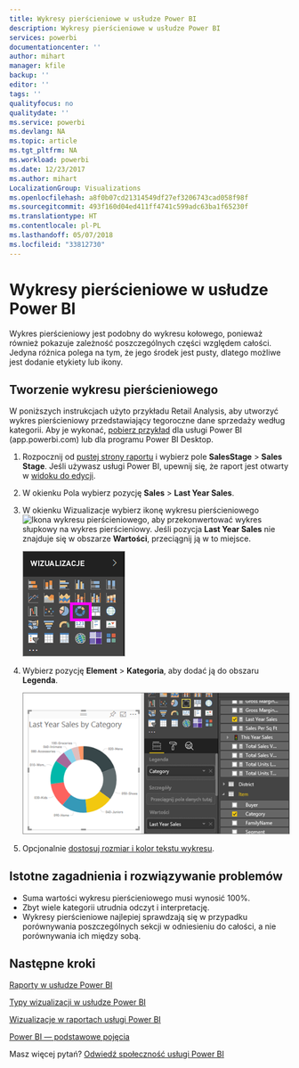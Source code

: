 ```yaml
---
title: Wykresy pierścieniowe w usłudze Power BI
description: Wykresy pierścieniowe w usłudze Power BI
services: powerbi
documentationcenter: ''
author: mihart
manager: kfile
backup: ''
editor: ''
tags: ''
qualityfocus: no
qualitydate: ''
ms.service: powerbi
ms.devlang: NA
ms.topic: article
ms.tgt_pltfrm: NA
ms.workload: powerbi
ms.date: 12/23/2017
ms.author: mihart
LocalizationGroup: Visualizations
ms.openlocfilehash: a8f0b07cd21314549df27ef3206743cad058f98f
ms.sourcegitcommit: 493f160d04ed411ff4741c599adc63ba1f65230f
ms.translationtype: HT
ms.contentlocale: pl-PL
ms.lasthandoff: 05/07/2018
ms.locfileid: "33812730"
---
```

# <a name="doughnut-charts-in-power-bi"></a>Wykresy pierścieniowe w usłudze Power BI
Wykres pierścieniowy jest podobny do wykresu kołowego, ponieważ również pokazuje zależność poszczególnych części względem całości. Jedyna różnica polega na tym, że jego środek jest pusty, dlatego możliwe jest dodanie etykiety lub ikony.

## <a name="create-a-doughnut-chart"></a>Tworzenie wykresu pierścieniowego
W poniższych instrukcjach użyto przykładu Retail Analysis, aby utworzyć wykres pierścieniowy przedstawiający tegoroczne dane sprzedaży według kategorii. Aby je wykonać, [pobierz przykład](sample-datasets.md) dla usługi Power BI (app.powerbi.com) lub dla programu Power BI Desktop.

1. Rozpocznij od [pustej strony raportu](power-bi-report-add-page.md) i wybierz pole **SalesStage** \> **Sales Stage**. Jeśli używasz usługi Power BI, upewnij się, że raport jest otwarty w [widoku do edycji](service-interact-with-a-report-in-editing-view.md).

2. W okienku Pola wybierz pozycję **Sales** \> **Last Year Sales**.  
   
3. W okienku Wizualizacje wybierz ikonę wykresu pierścieniowego ![Ikona wykresu pierścieniowego](), aby przekonwertować wykres słupkowy na wykres pierścieniowy. Jeśli pozycja **Last Year Sales** nie znajduje się w obszarze **Wartości**, przeciągnij ją w to miejsce.
     
   ![](media/power-bi-visualization-doughnut-charts/power-bi-doughnut-chart.png)

4. Wybierz pozycję **Element** \> **Kategoria**, aby dodać ją do obszaru **Legenda**. 
     
    ![](media/power-bi-visualization-doughnut-charts/power-bi-doughnut-done.png)

5. Opcjonalnie [dostosuj rozmiar i kolor tekstu wykresu](power-bi-visualization-customize-title-background-and-legend.md). 

## <a name="considerations-and-troubleshooting"></a>Istotne zagadnienia i rozwiązywanie problemów
* Suma wartości wykresu pierścieniowego musi wynosić 100%.
* Zbyt wiele kategorii utrudnia odczyt i interpretację.
* Wykresy pierścieniowe najlepiej sprawdzają się w przypadku porównywania poszczególnych sekcji w odniesieniu do całości, a nie porównywania ich między sobą. 

## <a name="next-steps"></a>Następne kroki
[Raporty w usłudze Power BI](service-reports.md)

[Typy wizualizacji w usłudze Power BI](power-bi-visualization-types-for-reports-and-q-and-a.md)

[Wizualizacje w raportach usługi Power BI](power-bi-report-visualizations.md)

[Power BI — podstawowe pojęcia](service-basic-concepts.md)

Masz więcej pytań? [Odwiedź społeczność usługi Power BI](http://community.powerbi.com/)

